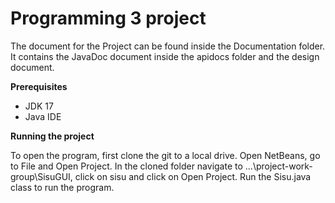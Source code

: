 # Programming 3 project

The document for the Project can be found inside the Documentation folder. It contains the JavaDoc document inside the apidocs folder and the design document. 

**Prerequisites**
- JDK 17
- Java IDE

**Running the project**

To open the program, first clone the git to a local drive. Open NetBeans, go to File and Open Project. In the cloned folder navigate to ...\project-work-group\SisuGUI, click on sisu and click on Open Project. Run the Sisu.java class to run the program. 


